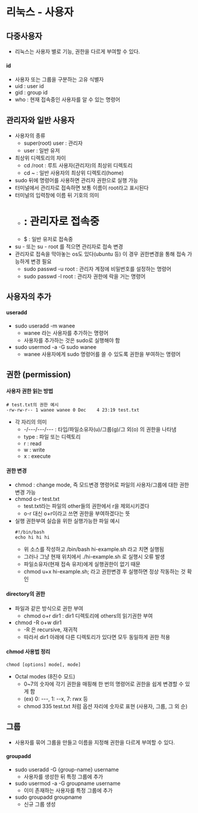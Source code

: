 # 리눅스 - 사용자

## 다중사용자
* 리눅스는 사용자 별로 기능, 권한을 다르게 부여할 수 있다.

#### id
* 사용자 또는 그룹을 구분하는 고유 식별자
* uid : user id
* gid : group id
* who : 현재 접속중인 사용자를 알 수 있는 명령어

## 관리자와 일반 사용자
* 사용자의 종류
    * super(root) user : 관리자
    * user : 일반 유저
* 최상위 디렉토리의 차이
    * cd /root : 루트 사용자(관리자)의 최상위 디렉토리
    * cd ~ : 일반 사용자의 최상위 디렉토리(home)
* sudo 뒤에 명령어를 사용하면 관리자 권한으로 실행 가능
* 터미널에서 관리자로 접속하면 보통 이름이 root라고 표시된다
* 터미널의 입력창에 이름 뒤 기호의 의미
    * # : 관리자로 접속중
    * $ : 일반 유저로 접속중
* su - 또는 su - root 를 적으면 관리자로 접속 변경
* 관리자로 접속을 막아놓는 os도 있다(ubuntu 등) 이 경우 권한변경을 통해 접속 가능하게 변경 필요
    * sudo passwd -u root : 관리자 계정에 비밀번호를 설정하는 명령어
    * sudo passwd -l root : 관리자 권한에 락을 거는 명령어



## 사용자의 추가

#### useradd
* sudo useradd -m wanee
    * wanee 라는 사용자를 추가하는 명령어
    * 사용자를 추가하는 것은 sudo로 실행해야 함
* sudo usermod -a -G sudo wanee
    * wanee 사용자에게 sudo 명령어를 쓸 수 있도록 권한을 부여하는 명령어



## 권한 (permission)

#### 사용자 권한 읽는 방법
```shell
# test.txt의 권한 예시
-rw-rw-r-- 1 wanee wanee 0 Dec    4 23:19 test.txt 
```
* 각 자리의 의미
    * -/---/---/--- : 타입/파일소유자(u)/그룹(g)/그 외(o)  의 권한을 나타냄
    * type : 파일 또는 디렉토리
    * r : read
    * w : write
    * x : execute

#### 권한 변경
* chmod : change mode, 즉 모드변경 명령어로 파일의 사용자/그룹에 대한 권한 변경 가능
* chmod o-r test.txt
    * test.txt라는 파일의 other들의 권한에서 r을 제외시키겠다
    * o-r 대신 o+r이라고 쓰면 권한을 부여하겠다는 뜻
* 실행 권한부여 실습을 위한 실행가능한 파일 예시
    ```shell
    #!/bin/bash
    echo hi hi hi
    ```
    * 위 소스를 작성하고 /bin/bash hi-example.sh 라고 치면 실행됨
    * 그러나 그냥 현재 위치에서 ./hi-example.sh 로 실행시 오류 발생
    * 파일소유자(현재 접속 유저)에게 실행권한이 없기 때문
    * chmod u+x hi-example.sh; 라고 권한변경 후 실행하면 정상 작동하는 것 확인

#### directory의 권한
* 파일과 같은 방식으로 권한 부여
    * chmod o+r dir1 : dir1 디렉토리에 others의 읽기권한 부여
* chmod -R o+w dir1
    * -R 은 recursive, 재귀적
    * 따라서 dir1 아래에 다른 디렉토리가 있다면 모두 동일하게 권한 적용

#### chmod 사용법 정리
```shell
chmod [options] mode[, mode] 
```
* Octal modes (8진수 모드)
    * 0~7의 숫자에 각기 권한을 매핑해 한 번의 명령어로 권한을 쉽게 변경할 수 있게 함
    * (ex) 0: ---, 1: --x, 7: rwx 등
    * chmod 335 test.txt 처럼 옵션 자리에 숫자로 표현 (사용자, 그룹, 그 외 순)



## 그룹
* 사용자를 묶어 그룹을 만들고 이름을 지정해 권한을 다르게 부여할 수 있다.

#### groupadd
* sudo useradd -G {group-name} username
    * 사용자를 생성한 뒤 특정 그룹에 추가
* sudo usermod -a -G groupname username 
    * 이미 존재하는 사용자를 특정 그룹에 추가
* sudo groupadd groupname
    * 신규 그룹 생성
